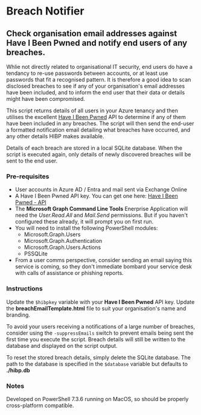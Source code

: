 # Breach Notifier
## Check organisation email addresses against Have I Been Pwned and notify end users of any breaches.

Whlie not directly related to organisational IT security, end users do have a tendancy to re-use passwords between accounts, or at least use passwords that fit a recognised pattern. It is therefore a good idea to scan disclosed breaches to see if any of your organisation's email addresses have been included, and to inform the end user that their data or details might have been compromised.

This script returns details of all users in your Azure tenancy and then utilises the excellent [Have I Been Pwned](https://haveibeenpwned.com/) API to determine if any of them have been included in any breaches. The script will then send the end-user a formatted notification email detailing what breaches have occurred, and any other details HIBP makes available.

Details of each breach are stored in a local SQLite database. When the script is executed again, only details of newly discovered breaches will be sent to the end user.

### Pre-requisites
- User accounts in Azure AD / Entra and mail sent via Exchange Online
- A Have I Been Pwned API key. You can get one here: [Have I Been Pwned - API](https://haveibeenpwned.com/API/Key)
- The **Microsoft Graph Command Line Tools** Enerprise Application will need the *User.Read.All* and *Mail.Send* permissions. But if you haven't configured these already, it will prompt you on first run.
- You will need to install the following PowerShell modules:
    - Microsoft.Graph.Users
    - Microsoft.Graph.Authentication
    - Microsoft.Graph.Users.Actions
    - PSSQLite
- From a user comms perspective, consider sending an email saying this service is coming, so they don't immediate bombard your service desk with calls of assistance or phishing reports.

### Instructions

Update the `$hibpkey` variable with your **Have I Been Pwned** API key.
Update the **breachEmailTemplate.html** file to suit your organisation's name and branding.

To avoid your users receiving a notifications of a large number of breaches, consider using the `-suppressEmails` switch to prevent emails being sent the first time you execute the script. Breach details will still be written to the database and displayed on the script output.

To reset the stored breach details, simply delete the SQLite database. The path to the database is specified in the `$database` variable but defaults to **./hibp.db** 

### Notes
Developed on PowerShell 7.3.6 running on MacOS, so should be properly cross-platform compatible.